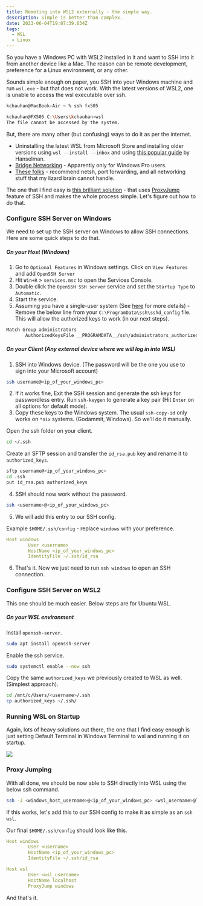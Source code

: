 ```yaml
---
title: Remoting into WSL2 externally - the simple way.
description: Simple is better than complex.
date: 2023-06-04T19:07:39.634Z
tags:
  - WSL
  - Linux
---
```

So you have a Windows PC with WSL2 installed in it and want to SSH into it from another device like a Mac. The reason can be remote development, preference for a Linux environment, or any other. 

Sounds simple enough on paper, you SSH into your Windows machine and run `wsl.exe` - but that does not work. With the latest versions of WSL2, one is unable to access the wsl executable over ssh.

```bash
kchauhan@MacBook-Air ~ % ssh fx505

kchauhan@FX505 C:\Users\kchauhan>wsl
The file cannot be accessed by the system.
```

But, there are many other (but confusing) ways to do it as per the internet.

* Uninstalling the latest WSL from Microsoft Store and installing older versions using `wsl --install --inbox` and using [this popular guide](https://www.hanselman.com/blog/the-easy-way-how-to-ssh-into-bash-and-wsl2-on-windows-10-from-an-external-machine) by Hanselman.
* [Bridge Networking](<[https://randombytes.substack.com/p/bridged-networking-under-wsl](https://randombytes.substack.com/p/bridged-networking-under-wsl> "https\://randombytes.substack.com/p/bridged-networking-under-wsl") - Apparently only for Windows Pro users.
* [These folks](https://stackoverflow.com/questions/61002681/connecting-to-wsl2-server-via-local-network) - recommend netsh, port forwarding, and all networking stuff that my lizard brain cannot handle. 

The one that I find easy is [this brilliant solution](https://superuser.com/a/1763873 "https\://superuser.com/a/1763873") - that uses [ProxyJump](https://www.redhat.com/sysadmin/ssh-proxy-bastion-proxyjump) feature of SSH and makes the whole process simple. Let's figure out how to do that. 

### Configure SSH Server on Windows

We need to set up the SSH server on Windows to allow SSH connections. Here are some quick steps to do that.

##### On your Host (Windows)

1. Go to `Optional Features` in Windows settings. Click on `View Features` and add `OpenSSH Server`
2. Hit `Win+R` > `services.msc` to open the Services Console.
3. Double click the `OpenSSH SSH server` service and set the `Startup Type` to `Automatic`.
4. Start the service.
5. Assuming you have a single-user system (See [here](https://superuser.com/a/1651276) for more details) - Remove the below line from your `C:\ProgramData\ssh\sshd_config` file. This will allow the authorized keys to work (in our next steps).

```bash
Match Group administrators
       AuthorizedKeysFile __PROGRAMDATA__/ssh/administrators_authorized_keys
```

##### On your Client (Any external device where we will log in into WSL)

1. SSH into Windows device. (The password will be the one you use to sign into your Microsoft account)

```bash
ssh username@<ip_of_your_windows_pc> 
```

2. If it works fine, Exit the SSH session and generate the ssh keys for passwordless entry.  Run `ssh-keygen` to generate a key pair (Hit `Enter` on all options for default mode).
3. Copy these keys to the Windows system. The usual `ssh-copy-id` only works on `*nix` systems. (Godammit, Windows). So we'll do it manually.

Open the ssh folder on your client.

```bash
cd ~/.ssh
```

Create an SFTP session and transfer the `id_rsa.pub` key and rename it to `authorized_keys`.

```bash
sftp username@<ip_of_your_windows_pc> 
cd .ssh
put id_rsa.pub authorized_keys
```

4. SSH should now work without the password.

```bash
ssh <username>@<ip_of_your_windows_pc> 
```

5. We will add this entry to our SSH config.

Example `$HOME/.ssh/config` - replace `windows` with your preference.

```yaml
Host windows
        User <username>
        HostName <ip_of_your_windows_pc> 
        IdentityFile ~/.ssh/id_rsa
```

6. That's it. Now we just need to run `ssh windows` to open an SSH connection.

### Configure SSH Server on WSL2

This one should be much easier. Below steps are for Ubuntu WSL. 

##### On your WSL environment

Install `openssh-server`.

```bash
sudo apt install openssh-server
```

Enable the ssh service.

```bash
sudo systemctl enable --now ssh
```

Copy the same `authorized_keys` we previously created to WSL as well. (Simplest approach).

```bash
cd /mnt/c/Users/<username>/.ssh
cp authorized_keys ~/.ssh/
```

### Running WSL on Startup

Again, lots of heavy solutions out there, the one that I find easy enough is just setting Default Terminal in Windows Terminal to wsl and running it on startup.

![](/img/wsl_startup.png)

### Proxy Jumping

With all done, we should be now able to SSH directly into WSL using the below ssh command.

```bash
ssh -J <windows_host_username>@<ip_of_your_windows_pc> <wsl_username>@localhost
```

If this works, let's add this to our SSH config to make it as simple as an `ssh wsl`.

Our final `$HOME/.ssh/config` should look like this.

```yaml
Host windows
        User <username>
        HostName <ip_of_your_windows_pc> 
        IdentityFile ~/.ssh/id_rsa

Host wsl
		User <wsl_username>
        HostName localhost
        ProxyJump windows
```

And that's it.
